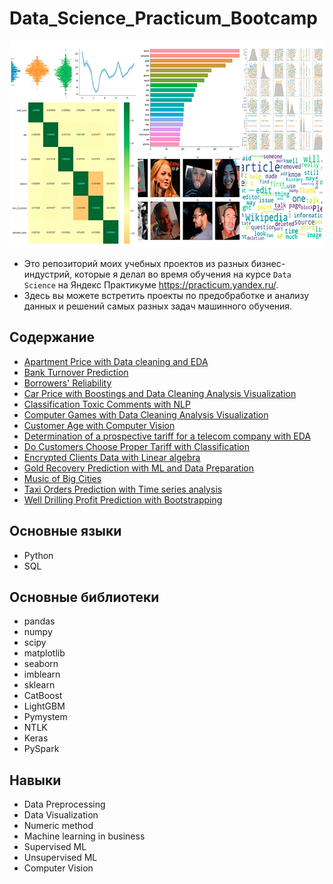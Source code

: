 # Data_Science_Practicum_Bootcamp
<p align="center">
  <img width="678" height="331" src=logo.png>
</p>



* Это репозиторий моих учебных проектов из разных бизнес-индустрий, которые я делал во время обучения на курсе `Data Science` на Яндекс Практикуме https://practicum.yandex.ru/.
* Здесь вы можете встретить проекты по предобработке и анализу данных и решений самых разных задач машинного обучения.

## Содержание
* [Apartment Price with Data cleaning and EDA](https://github.com/podturkinalex/Data_Science_Practicum_Bootcamp/tree/main/Apartment%20Price%20with%20Data%20cleaning%20and%20EDA)
* [Bank Turnover Prediction](https://github.com/podturkinalex/Data_Science_Practicum_Bootcamp/tree/main/Bank%20Turnover%20Prediction)
* [Borrowers' Reliability](https://github.com/podturkinalex/Data_Science_Practicum_Bootcamp/tree/main/Borrowers'%20Reliability)
* [Car Price with Boostings and Data Cleaning Analysis Visualization](https://github.com/podturkinalex/Data_Science_Practicum_Bootcamp/tree/main/Car%20Price%20%20with%20Boostings%20and%20%20Data%20Cleaning%20Analysis%20Visualization)
* [Classification Toxic Comments with NLP](https://github.com/podturkinalex/Data_Science_Practicum_Bootcamp/tree/main/Classification%20Toxic%20Comments%20with%20NLP)
* [Computer Games with Data Cleaning Analysis Visualization](https://github.com/podturkinalex/Data_Science_Practicum_Bootcamp/tree/main/Computer%20Games%20with%20Data%20Cleaning%20Analysis%20Visualization)
* [Customer Age with Computer Vision](https://github.com/podturkinalex/Data_Science_Practicum_Bootcamp/tree/main/Customer%20Age%20with%20Computer%20Vision)
* [Determination of a prospective tariff for a telecom company with EDA](https://github.com/podturkinalex/Data_Science_Practicum_Bootcamp/tree/main/Determination%20of%20a%20prospective%20tariff%20for%20a%20telecom%20company%20with%20EDA)
* [Do Customers Choose Proper Tariff with Classification](https://github.com/podturkinalex/Data_Science_Practicum_Bootcamp/tree/main/Do%20Customers%20Choose%20Proper%20Tariff%20with%20Classification)
* [Encrypted Clients Data with Linear algebra](https://github.com/podturkinalex/Data_Science_Practicum_Bootcamp/tree/main/Encrypted%20Clients%20Data%20with%20Linear%20algebra)
* [Gold Recovery Prediction with ML and Data Preparation](https://github.com/podturkinalex/Data_Science_Practicum_Bootcamp/tree/main/Gold%20Recovery%20Prediction%20with%20ML%20and%20Data%20Preparation)
* [Music of Big Cities](https://github.com/podturkinalex/Data_Science_Practicum_Bootcamp/tree/main/Music%20of%20Big%20Cities)
* [Taxi Orders Prediction with Time series analysis](https://github.com/podturkinalex/Data_Science_Practicum_Bootcamp/tree/main/Taxi%20Orders%20Prediction%20with%20Time%20series%20analysis)
* [Well Drilling Profit Prediction with Bootstrapping](https://github.com/podturkinalex/Data_Science_Practicum_Bootcamp/tree/main/Well%20Drilling%20Profit%20Prediction%20with%20Bootstrapping)


## Основные языки
* Python
* SQL

## Основные библиотеки
* pandas
* numpy
* scipy
* matplotlib
* seaborn
* imblearn
* sklearn
* CatBoost
* LightGBM
* Pymystem
* NTLK
* Keras
* PySpark



## Навыки
* Data Preprocessing
* Data Visualization
* Numeric method
* Machine learning in business
* Supervised ML
* Unsupervised ML
* Computer Vision


